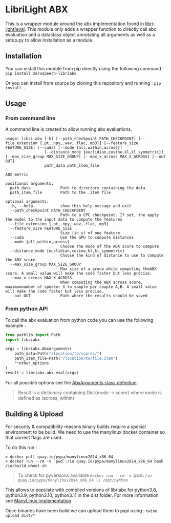 # LibriLight ABX

This is a wrapper module around the abx implementation found in [libri-light/eval](https://github.com/facebookresearch/libri-light/tree/main/eval).
This module only adds a wrapper function to directly call abx evaluation and a dataclass object annotating all arguments as well as a setup.py to allow installation
as a module.


## Installation

You can install this module from pip directly using the following command : `pip install zerospeech-libriabx`

Or you can install from source by cloning this repository and running : `pip install .`


## Usage

### From command line

A command line is created to allow running abx evaluations.

```
usage: libri-abx [-h] [--path_checkpoint PATH_CHECKPOINT] [--file_extension {.pt,.npy,.wav,.flac,.mp3}] [--feature_size FEATURE_SIZE] [--cuda] [--mode {all,within,across}]
                 [--distance_mode {euclidian,cosine,kl,kl_symmetric}] [--max_size_group MAX_SIZE_GROUP] [--max_x_across MAX_X_ACROSS] [--out OUT]
                 path_data path_item_file

ABX metric

positional arguments:
  path_data             Path to directory containing the data
  path_item_file        Path to the .item file

optional arguments:
  -h, --help            show this help message and exit
  --path_checkpoint PATH_CHECKPOINT
                        Path to a CPC checkpoint. If set, the apply the model to the input data to compute the features
  --file_extension {.pt,.npy,.wav,.flac,.mp3}
  --feature_size FEATURE_SIZE
                        Size (in s) of one feature
  --cuda                Use the GPU to compute distances
  --mode {all,within,across}
                        Choose the mode of the ABX score to compute
  --distance_mode {euclidian,cosine,kl,kl_symmetric}
                        Choose the kind of distance to use to compute the ABX score.
  --max_size_group MAX_SIZE_GROUP
                        Max size of a group while computing theABX score. A small value will make the code faster but less precise.
  --max_x_across MAX_X_ACROSS
                        When computing the ABX across score, maximumnumber of speaker X to sample per couple A,B. A small value will make the code faster but less precise.
  --out OUT             Path where the results should be saved

```

### From python API

To call the abx evaluation from python code you can use the following example :

```python 
from pathlib import Path
import libriabx

args = libriabx.AbxArguments(
    path_data=Path("/location/to/scores/")
    path_item_file=Path("/location/to/file.item")
    **other_options
)
result = libriabx.abx_eval(args)
```

For all possible options see the [AbxArguments class definition](libriabx/wrappers.py).

> Result is a dictionary containing Dict{mode -> score} where mode is defined as (across, within)


## Building & Upload

For security & compatibility reasons binary builds require a special environment to be build.
We need to use the manylinux docker container so that correct flags are used.

To do this run :

```shell
> docker pull quay.io/pypa/manylinux2014_x86_64
> docker run --rm -v `pwd`:/io quay.io/pypa/manylinux2014_x86_64 bash /io/build_wheel.sh
```

> To check for pyversions available `docker run --rm -v `pwd`:/io quay.io/pypa/manylinux2014_x86_64 ls /opt/python`

This allows to populate with compiled versions of libriabx for python3.8, python3.9, python3.10, python3.11 in the dist folder.
For more information see [ManyLinux Implementation](https://github.com/pypa/manylinux)

Once binaries have been build we can upload them to pypi using : `twine upload dist/*`